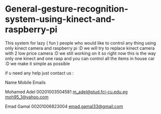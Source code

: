 # General-gesture-recognition-system-using-kinect-and-raspberry-pi
This system for lazy ( fun )  people who would like to control any thing using only kinect camera and raspberry pi :D  we will try to replace kinect camera with 2 low price camera :D we still working on it  so right now this is the way only one kinect and one rasp and you can control all the items in house car :D  we make it simple as possible 

if u need any help just contact us :

 Name            Mobile                      Emails
 
 Mohamed Adel    00201003504581      m_adel@stud.fci-cu.edu.eg  moh95_1@yahoo.com
 
 Emad Gamal      00201006823004      emad.gamal33@gmail.com

